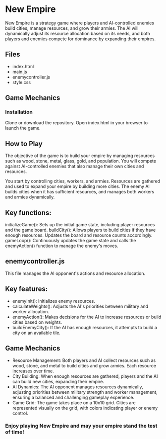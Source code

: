 # New Empire
New Empire is a strategy game where players and AI-controlled enemies build cities, manage resources, and grow their armies. The AI will dynamically adjust its resource allocation based on its needs, and both players and enemies compete for dominance by expanding their empires.

## Files
- index.html
- main.js
- enemycontroller.js
- style.css
## Game Mechanics
### Installation
Clone or download the repository.
Open index.html in your browser to launch the game.
## How to Play
The objective of the game is to build your empire by managing resources such as wood, stone, metal, glass, gold, and population. You will compete against AI-controlled enemies that also manage their own cities and resources.

You start by controlling cities, workers, and armies.
Resources are gathered and used to expand your empire by building more cities.
The enemy AI builds cities when it has sufficient resources, and manages both workers and armies dynamically.

## Key functions:

initializeGame(): Sets up the initial game state, including player resources and the game board.
buildCity(): Allows players to build cities if they have enough resources. Updates the board and resource counts accordingly.
gameLoop(): Continuously updates the game state and calls the enemyAction() function to manage the enemy's moves.
## enemycontroller.js
This file manages the AI opponent's actions and resource allocation.

## Key features:

- enemyInit(): Initializes enemy resources.
- calculateWeights(): Adjusts the AI's priorities between military and worker allocation.
- enemyAction(): Makes decisions for the AI to increase resources or build cities based on weights.
- buildEnemyCity(): If the AI has enough resources, it attempts to build a city on an available tile.
  
## Game Mechanics
- Resource Management: Both players and AI collect resources such as wood, stone, and metal to build cities and grow armies. Each resource increases over time.
- City Building: When enough resources are gathered, players and the AI can build new cities, expanding their empire.
- AI Dynamics: The AI opponent manages resources dynamically, adjusting priorities between military strength and worker management, ensuring a balanced and challenging gameplay experience.
- Game Grid: The game takes place on a 10x10 grid. Cities are represented visually on the grid, with colors indicating player or enemy control.
  
### Enjoy playing New Empire and may your empire stand the test of time!
